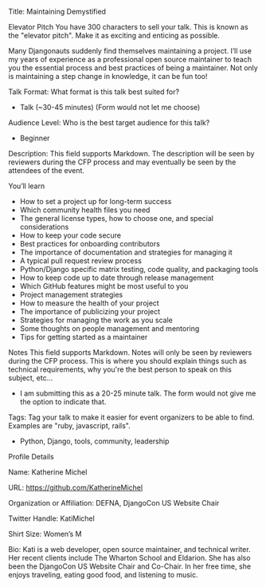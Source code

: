 Title: Maintaining Demystified

Elevator Pitch
You have 300 characters to sell your talk. This is known as the "elevator pitch". Make it as exciting and enticing as possible.

Many Djangonauts suddenly find themselves maintaining a project. I’ll use my years of experience as a professional open source maintainer to teach you the essential process and best practices of being a maintainer. Not only is maintaining a step change in knowledge, it can be fun too!

Talk Format: What format is this talk best suited for?
* Talk (~30-45 minutes) (Form would not let me choose)

Audience Level: Who is the best target audience for this talk?
* Beginner

Description: This field supports Markdown. The description will be seen by reviewers during the CFP process and may eventually be seen by the attendees of the event.

You’ll learn

* How to set a project up for long-term success
* Which community health files you need
* The general license types, how to choose one, and special considerations
* How to keep your code secure
* Best practices for onboarding contributors
* The importance of documentation and strategies for managing it
* A typical pull request review process
* Python/Django specific matrix testing, code quality, and packaging tools
* How to keep code up to date through release management
* Which GitHub features might be most useful to you
* Project management strategies
* How to measure the health of your project
* The importance of publicizing your project
* Strategies for managing the work as you scale
* Some thoughts on people management and mentoring
* Tips for getting started as a maintainer

Notes
This field supports Markdown. Notes will only be seen by reviewers during the CFP process. This is where you should explain things such as technical requirements, why you're the best person to speak on this subject, etc…
* I am submitting this as a 20-25 minute talk. The form would not give me the option to indicate that. 

Tags: Tag your talk to make it easier for event organizers to be able to find. Examples are "ruby, javascript, rails".
* Python, Django, tools, community, leadership

Profile Details

Name: Katherine Michel

URL: https://github.com/KatherineMichel

Organization or Affiliation: DEFNA, DjangoCon US Website Chair

Twitter Handle: KatiMichel

Shirt Size: Women’s M

Bio: Kati is a web developer, open source maintainer, and technical writer. Her recent clients include The Wharton School and Eldarion. She has also been the DjangoCon US Website Chair and Co-Chair. In her free time, she enjoys traveling, eating good food, and listening to music. 
